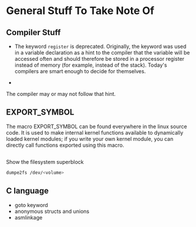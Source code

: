 # General Stuff To Take Note Of

## Compiler Stuff

* The keyword `register` is deprecated. Originally, the keyword was used in a variable declaration as a hint to the compiler that the variable will be accessed often and should therefore be stored in a processor register instead of memory (for example, instead of the stack). Today's compilers are smart enough to decide for themselves.

* 

The compiler may or may not follow that hint.
## EXPORT\_SYMBOL

The macro EXPORT\_SYMBOL can be found everywhere in the linux source code. It is used to make internal kernel functions available to dynamically loaded kernel modules; if you write your own kernel module, you can directly call functions exported using this macro.  

##

Show the filesystem superblock
```sh
dumpe2fs /dev/<volume>
```

## C language

* goto keyword
* anonymous structs and unions
* asmlinkage

